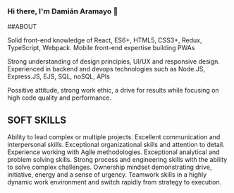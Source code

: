 ### Hi there, I'm Damián Aramayo 👋

##ABOUT

Solid front-end knowledge of React, ES6+, HTML5, CSS3+, Redux, TypeScript, Webpack.
Mobile front-end expertise building PWAs

Strong understanding of design principies, UI/UX and responsive design.
Experienced in backend and devops technologies such as
Node.JS, Express.JS, EJS, SQL, noSQL, APIs

Possitive attitude, strong work ethic, a drive for results while focusing on high code quality and performance.

## SOFT SKILLS

Ability to lead complex or multiple projects.
Excellent communication and interpersonal skills.
Exceptional organizational skills and attention to detail.
Experience working with Agile methodologies.
Exceptional analytical and problem solving skills.
Strong process and engineering skills with the ability to solve complex challenges.
Ownership mindset demonstrating drive, initiative, energy and a sense of urgency.
Teamwork skills in a highly dynamic work environment and switch rapidly from strategy to execution.
